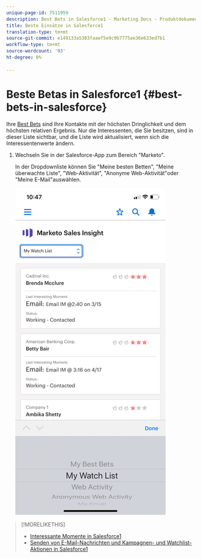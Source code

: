 ```yaml
---
unique-page-id: 7511959
description: Best Bets in Salesforce1 - Marketing Docs - Produktdokumentation
title: Beste Einsätze in Salesforce1
translation-type: tm+mt
source-git-commit: e149133a5383faaef5e9c9b7775ae36e633ed7b1
workflow-type: tm+mt
source-wordcount: '93'
ht-degree: 0%

---
```



# Beste Betas in Salesforce1 {#best-bets-in-salesforce}

Ihre [Best Bets](../../../../product-docs/marketo-sales-insight/msi-for-salesforce/features/stars-and-flames/priority-urgency-relative-score-and-best-bets.md) sind Ihre Kontakte mit der höchsten Dringlichkeit und dem höchsten relativen Ergebnis. Nur die Interessenten, die Sie besitzen, sind in dieser Liste sichtbar, und die Liste wird aktualisiert, wenn sich die Interessentenwerte ändern.

1. Wechseln Sie in der Salesforce-App zum Bereich &quot;Marketo&quot;.

   In der Dropdownliste können Sie &quot;Meine besten Betten&quot;, &quot;Meine überwachte Liste&quot;, &quot;Web-Aktivität&quot;, &quot;Anonyme Web-Aktivität&quot;oder &quot;Meine E-Mail&quot;auswählen.

   ![](assets/one-2.png)

>[!MORELIKETHIS]
>
>* [Interessante Momente in Salesforce1](interesting-moments-in-salesforce1.md)
>* [Senden von E-Mail-Nachrichten und Kampagnen- und Watchlist-Aktionen in Salesforce1](send-marketo-email-and-campaign-and-watchlist-actions-in-salesforce1.md)

>



